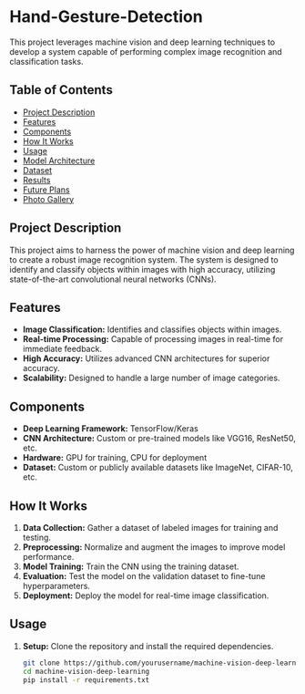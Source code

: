 # Hand-Gesture-Detection

This project leverages machine vision and deep learning techniques to develop a system capable of performing complex image recognition and classification tasks.

## Table of Contents
- [Project Description](#project-description)
- [Features](#features)
- [Components](#components)
- [How It Works](#how-it-works)
- [Usage](#usage)
- [Model Architecture](#model-architecture)
- [Dataset](#dataset)
- [Results](#results)
- [Future Plans](#future-plans)
- [Photo Gallery](#photo-gallery)

## Project Description
This project aims to harness the power of machine vision and deep learning to create a robust image recognition system. The system is designed to identify and classify objects within images with high accuracy, utilizing state-of-the-art convolutional neural networks (CNNs).

## Features
- **Image Classification:** Identifies and classifies objects within images.
- **Real-time Processing:** Capable of processing images in real-time for immediate feedback.
- **High Accuracy:** Utilizes advanced CNN architectures for superior accuracy.
- **Scalability:** Designed to handle a large number of image categories.

## Components
- **Deep Learning Framework:** TensorFlow/Keras
- **CNN Architecture:** Custom or pre-trained models like VGG16, ResNet50, etc.
- **Hardware:** GPU for training, CPU for deployment
- **Dataset:** Custom or publicly available datasets like ImageNet, CIFAR-10, etc.

## How It Works
1. **Data Collection:** Gather a dataset of labeled images for training and testing.
2. **Preprocessing:** Normalize and augment the images to improve model performance.
3. **Model Training:** Train the CNN using the training dataset.
4. **Evaluation:** Test the model on the validation dataset to fine-tune hyperparameters.
5. **Deployment:** Deploy the model for real-time image classification.

## Usage
1. **Setup:** Clone the repository and install the required dependencies.
   ```sh
   git clone https://github.com/yourusername/machine-vision-deep-learning.git
   cd machine-vision-deep-learning
   pip install -r requirements.txt

